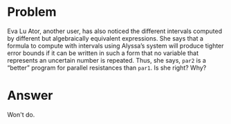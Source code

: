 # Problem

Eva Lu Ator, another user, has also noticed the different intervals computed by different but algebraically equivalent expressions. She says that a formula to compute with intervals using Alyssa’s system will produce tighter error bounds if it can be written in such a form that no variable that represents an uncertain number is repeated. Thus, she says, `par2` is a “better” program for parallel resistances than `par1`. Is she right? Why?

# Answer

Won't do.
